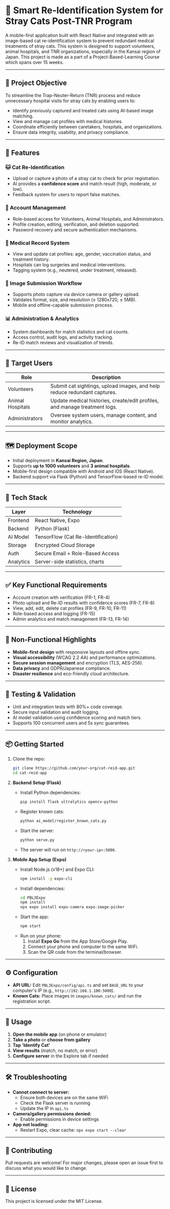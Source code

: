 # 🐾 Smart Re-Identification System for Stray Cats Post-TNR Program

A mobile-first application built with React Native and integrated with an image-based cat re-identification system to prevent redundant medical treatments of stray cats. This system is designed to support volunteers, animal hospitals, and TNR organizations, especially in the Kansai region of Japan. This project is made as a part of a Project-Based-Learning Course which spans over 15 weeks.

---

## 📌 Project Objective

To streamline the Trap-Neuter-Return (TNR) process and reduce unnecessary hospital visits for stray cats by enabling users to:

- Identify previously captured and treated cats using AI-based image matching.
- View and manage cat profiles with medical histories.
- Coordinate efficiently between caretakers, hospitals, and organizations.
- Ensure data integrity, usability, and privacy compliance.

---

## 🔧 Features

### 🐱 Cat Re-Identification
- Upload or capture a photo of a stray cat to check for prior registration.
- AI provides a **confidence score** and match result (high, moderate, or low).
- Feedback system for users to report false matches.

### 👤 Account Management
- Role-based access for Volunteers, Animal Hospitals, and Administrators.
- Profile creation, editing, verification, and deletion supported.
- Password recovery and secure authentication mechanisms.

### 🏥 Medical Record System
- View and update cat profiles: age, gender, vaccination status, and treatment history.
- Hospitals can log surgeries and medical interventions.
- Tagging system (e.g., neutered, under treatment, released).

### 📸 Image Submission Workflow
- Supports photo capture via device camera or gallery upload.
- Validates format, size, and resolution (≥ 1280x720, ≤ 5MB).
- Mobile and offline-capable submission process.

### 📊 Administration & Analytics
- System dashboards for match statistics and cat counts.
- Access control, audit logs, and activity tracking.
- Re-ID match reviews and visualization of trends.

---

## 👥 Target Users

| Role            | Description                                                                 |
|-----------------|-----------------------------------------------------------------------------|
| Volunteers      | Submit cat sightings, upload images, and help reduce redundant captures.   |
| Animal Hospitals| Update medical histories, create/edit profiles, and manage treatment logs. |
| Administrators  | Oversee system users, manage content, and monitor analytics.               |

---

## 🗺️ Deployment Scope

- Initial deployment in **Kansai Region, Japan**.
- Supports **up to 1000 volunteers** and **3 animal hospitals**.
- Mobile-first design compatible with Android and iOS (React Native).
- Backend support via Flask (Python) and TensorFlow-based re-ID model.

---

## 🚀 Tech Stack

| Layer       | Technology                       |
|-------------|----------------------------------|
| Frontend    | React Native, Expo               |
| Backend     | Python (Flask)                   |
| AI Model    | TensorFlow (Cat Re-Identification)|
| Storage     | Encrypted Cloud Storage          |
| Auth        | Secure Email + Role-Based Access |
| Analytics   | Server-side statistics, charts   |

---

## ✅ Key Functional Requirements

- Account creation with verification (FR-1, FR-4)
- Photo upload and Re-ID results with confidence scores (FR-7, FR-8)
- View, add, edit, delete cat profiles (FR-9, FR-10, FR-11)
- Role-based access and logging (FR-15)
- Admin analytics and match management (FR-13, FR-14)

---

## 🔐 Non-Functional Highlights

- **Mobile-first design** with responsive layouts and offline sync.
- **Visual accessibility** (WCAG 2.2 AA) and performance optimizations.
- **Secure session management** and encryption (TLS, AES-256).
- **Data privacy** and GDPR/Japanese compliance.
- **Disaster resilience** and eco-friendly cloud architecture.

---

## 🧪 Testing & Validation

- Unit and integration tests with 80%+ code coverage.
- Secure input validation and audit logging.
- AI model validation using confidence scoring and match tiers.
- Supports 100 concurrent users and 5s sync guarantees.

---

## 📦 Getting Started

1. Clone the repo:
   ```bash
   git clone https://github.com/your-org/cat-reid-app.git
   cd cat-reid-app
   ```

2. **Backend Setup (Flask)**
   - Install Python dependencies:
     ```sh
     pip install flask ultralytics opencv-python
     ```
   - Register known cats:
     ```sh
     python ai_model/register_known_cats.py
     ```
   - Start the server:
     ```sh
     python serve.py
     ```
   - The server will run on `http://<your-ip>:5000`.

3. **Mobile App Setup (Expo)**
   - Install Node.js (v18+) and Expo CLI:
     ```sh
     npm install -g expo-cli
     ```
   - Install dependencies:
     ```sh
     cd PBL3Expo
     npm install
     npx expo install expo-camera expo-image-picker
     ```
   - Start the app:
     ```sh
     npm start
     ```
   - Run on your phone:
     1. Install **Expo Go** from the App Store/Google Play.
     2. Connect your phone and computer to the same WiFi.
     3. Scan the QR code from the terminal/browser.

---

## ⚙️ Configuration

- **API URL:** Edit `PBL3Expo/config/api.ts` and set `BASE_URL` to your computer's IP (e.g., `http://192.168.1.100:5000`).
- **Known Cats:** Place images in `images/known_cats/` and run the registration script.

---

## 📱 Usage

1. **Open the mobile app** (on phone or emulator)
2. **Take a photo** or **choose from gallery**
3. **Tap 'Identify Cat'**
4. **View results** (match, no match, or error)
5. **Configure server** in the Explore tab if needed

---

## 🛠️ Troubleshooting

- **Cannot connect to server:**
  - Ensure both devices are on the same WiFi
  - Check the Flask server is running
  - Update the IP in `api.ts`
- **Camera/gallery permissions denied:**
  - Enable permissions in device settings
- **App not loading:**
  - Restart Expo, clear cache: `npx expo start --clear`

---

## 🤝 Contributing

Pull requests are welcome! For major changes, please open an issue first to discuss what you would like to change.

---

## 📄 License

This project is licensed under the MIT License. 